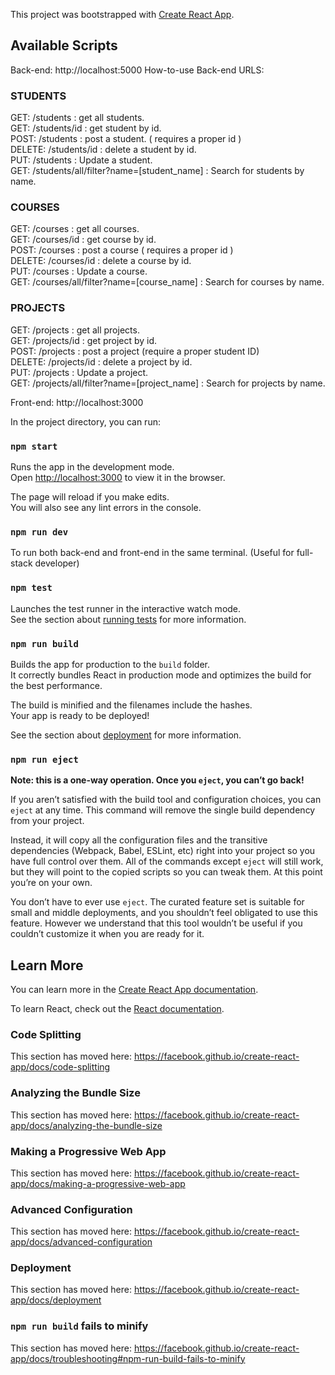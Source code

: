 This project was bootstrapped with [Create React App](https://github.com/facebook/create-react-app).

## Available Scripts

Back-end: http://localhost:5000
How-to-use Back-end URLS:

### STUDENTS
GET: /students : get all students. <br/>
GET: /students/id : get student by id. <br/>
POST: /students : post a student. ( requires a proper id ) <br/>
DELETE: /students/id : delete a student by id. <br/>
PUT: /students : Update a student. <br/>
GET: /students/all/filter?name=[student_name] : Search for students by name. <br/>

### COURSES
GET: /courses : get all courses. <br/>
GET: /courses/id : get course by id. <br/>
POST: /courses : post a course ( requires a proper id ) <br/>
DELETE: /courses/id : delete a course by id. <br/>
PUT: /courses : Update a course. <br/> 
GET: /courses/all/filter?name=[course_name] : Search for courses by name. <br/>

### PROJECTS
GET: /projects : get all projects. <br/> 
GET: /projects/id : get project by id. <br/> 
POST: /projects : post a project (require a proper student ID)<br/>
DELETE: /projects/id : delete a project by id. <br/>
PUT: /projects : Update a project. <br/> 
GET: /projects/all/filter?name=[project_name] : Search for projects by name.<br/>

Front-end: http://localhost:3000

In the project directory, you can run:

### `npm start`

Runs the app in the development mode.<br />
Open [http://localhost:3000](http://localhost:3000) to view it in the browser.

The page will reload if you make edits.<br />
You will also see any lint errors in the console.

### `npm run dev`
To run both back-end and front-end in the same terminal. (Useful for full-stack developer)

### `npm test`

Launches the test runner in the interactive watch mode.<br />
See the section about [running tests](https://facebook.github.io/create-react-app/docs/running-tests) for more information.

### `npm run build`

Builds the app for production to the `build` folder.<br />
It correctly bundles React in production mode and optimizes the build for the best performance.

The build is minified and the filenames include the hashes.<br />
Your app is ready to be deployed!

See the section about [deployment](https://facebook.github.io/create-react-app/docs/deployment) for more information.

### `npm run eject`

**Note: this is a one-way operation. Once you `eject`, you can’t go back!**

If you aren’t satisfied with the build tool and configuration choices, you can `eject` at any time. This command will remove the single build dependency from your project.

Instead, it will copy all the configuration files and the transitive dependencies (Webpack, Babel, ESLint, etc) right into your project so you have full control over them. All of the commands except `eject` will still work, but they will point to the copied scripts so you can tweak them. At this point you’re on your own.

You don’t have to ever use `eject`. The curated feature set is suitable for small and middle deployments, and you shouldn’t feel obligated to use this feature. However we understand that this tool wouldn’t be useful if you couldn’t customize it when you are ready for it.

## Learn More

You can learn more in the [Create React App documentation](https://facebook.github.io/create-react-app/docs/getting-started).

To learn React, check out the [React documentation](https://reactjs.org/).

### Code Splitting

This section has moved here: https://facebook.github.io/create-react-app/docs/code-splitting

### Analyzing the Bundle Size

This section has moved here: https://facebook.github.io/create-react-app/docs/analyzing-the-bundle-size

### Making a Progressive Web App

This section has moved here: https://facebook.github.io/create-react-app/docs/making-a-progressive-web-app

### Advanced Configuration

This section has moved here: https://facebook.github.io/create-react-app/docs/advanced-configuration

### Deployment

This section has moved here: https://facebook.github.io/create-react-app/docs/deployment

### `npm run build` fails to minify

This section has moved here: https://facebook.github.io/create-react-app/docs/troubleshooting#npm-run-build-fails-to-minify
